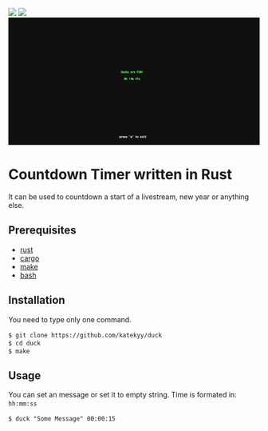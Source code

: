 <div>
  <p>
    <a href="#timer-written-in-rust"><img src="https://img.shields.io/github/license/katekyy/duck?color=%2388FF&label=License&style=flat-square"/></a>
    <a href="#timer-written-in-rust"><img src="https://img.shields.io/github/commit-activity/w/katekyy/duck?color=%2388FF&style=flat-square"/></a>
    <img src="/img.png"/>
  </p>
</div>

# Countdown Timer written in Rust
It can be used to countdown a start of a livestream, new year or anything else.

## Prerequisites

- [rust]
- [cargo]
- [make]
- [bash]

## Installation
You need to type only one command.
```console
$ git clone https://github.com/katekyy/duck
$ cd duck
$ make
```

## Usage
You can set an message or set it to empty string. Time is formated in: `hh:mm:ss`

```console
$ duck "Some Message" 00:00:15
```

[rust]: https://www.rust-lang.org
[cargo]: https://www.rust-lang.org
[make]: https://www.gnu.org/software/make/
[bash]: https://www.gnu.org/software/bash/
